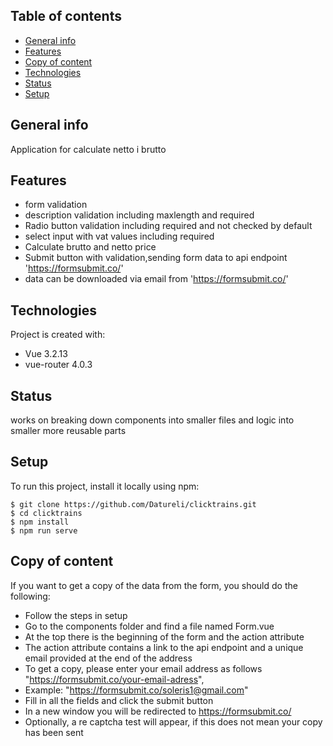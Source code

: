 ## Table of contents
* [General info](#general-info)
* [Features](#features)
* [Copy of content](#Copy-of-content)
* [Technologies](#technologies)
* [Status](#status)
* [Setup](#setup)

## General info
Application for calculate netto i brutto

## Features
* form validation
* description validation  including maxlength and required
* Radio button validation including required and not checked by default
* select input with vat values including required
* Calculate brutto and netto price
* Submit button with validation,sending form data to api endpoint 'https://formsubmit.co/'
* data can be downloaded via email from 'https://formsubmit.co/'

## Technologies
Project is created with:
* Vue 3.2.13
* vue-router 4.0.3

## Status
works on breaking down components into smaller files and logic into smaller more reusable parts
	
## Setup
To run this project, install it locally using npm:

```
$ git clone https://github.com/Datureli/clicktrains.git
$ cd clicktrains
$ npm install
$ npm run serve
```
## Copy of content
If you want to get a copy of the data from the form, you should do the following:
* Follow the steps in setup
* Go to the components folder and find a file named Form.vue
* At the top there is the beginning of the form and the action attribute
* The action attribute contains a link to the api endpoint and a unique email provided at the end of the address
* To get a copy, please enter your email address as follows "https://formsubmit.co/your-email-adress",
* Example: "https://formsubmit.co/soleris1@gmail.com"
* Fill in all the fields and click the submit button
* In a new window you will be redirected to https://formsubmit.co/
* Optionally, a re captcha test will appear, if this does not mean your copy has been sent


